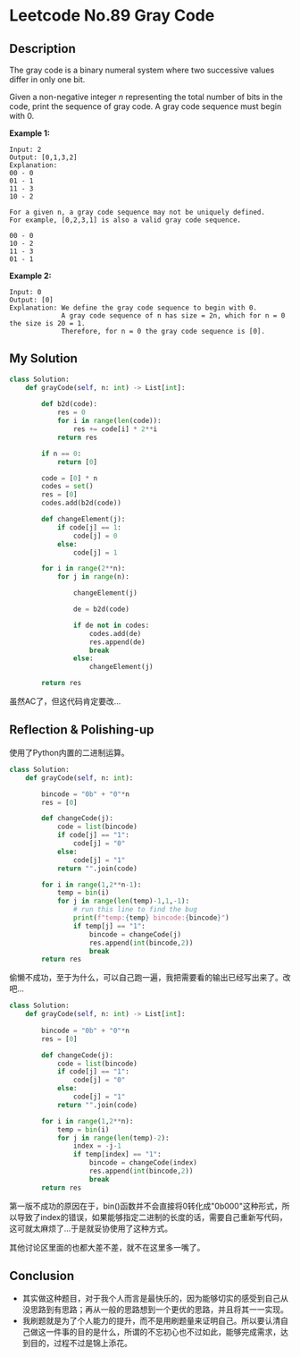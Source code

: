 # Leetcode  No.89 Gray Code

## Description

The gray code is a binary numeral system where two successive values differ in only one bit.

Given a non-negative integer *n* representing the total number of bits in the code, print the sequence of gray code. A gray code sequence must begin with 0.

**Example 1:**

```
Input: 2
Output: [0,1,3,2]
Explanation:
00 - 0
01 - 1
11 - 3
10 - 2

For a given n, a gray code sequence may not be uniquely defined.
For example, [0,2,3,1] is also a valid gray code sequence.

00 - 0
10 - 2
11 - 3
01 - 1
```

**Example 2:**

```
Input: 0
Output: [0]
Explanation: We define the gray code sequence to begin with 0.
             A gray code sequence of n has size = 2n, which for n = 0 the size is 20 = 1.
             Therefore, for n = 0 the gray code sequence is [0].
```

## My Solution

```python
class Solution:
    def grayCode(self, n: int) -> List[int]:
        
        def b2d(code):
            res = 0
            for i in range(len(code)):
                res += code[i] * 2**i
            return res

        if n == 0:
            return [0]

        code = [0] * n
        codes = set()
        res = [0]
        codes.add(b2d(code))

        def changeElement(j):
            if code[j] == 1:
                code[j] = 0
            else:
                code[j] = 1

        for i in range(2**n):
            for j in range(n):

                changeElement(j)

                de = b2d(code)

                if de not in codes:
                    codes.add(de)
                    res.append(de)
                    break
                else:
                    changeElement(j)

        return res
```

虽然AC了，但这代码肯定要改...

## Reflection & Polishing-up

使用了Python内置的二进制运算。

```python
class Solution:
    def grayCode(self, n: int):

        bincode = "0b" + "0"*n
        res = [0]

        def changeCode(j):
            code = list(bincode)
            if code[j] == "1":
                code[j] = "0"
            else:
                code[j] = "1"
            return "".join(code)

        for i in range(1,2**n-1):
            temp = bin(i)
            for j in range(len(temp)-1,1,-1):
                # run this line to find the bug
                print(f"temp:{temp} bincode:{bincode}")
                if temp[j] == "1":
                    bincode = changeCode(j)
                    res.append(int(bincode,2))
                    break
        return res
```

偷懒不成功，至于为什么，可以自己跑一遍，我把需要看的输出已经写出来了。改吧...

```python
class Solution:
    def grayCode(self, n: int) -> List[int]:
        
        bincode = "0b" + "0"*n
        res = [0]

        def changeCode(j):
            code = list(bincode)
            if code[j] == "1":
                code[j] = "0"
            else:
                code[j] = "1"
            return "".join(code)

        for i in range(1,2**n):
            temp = bin(i)
            for j in range(len(temp)-2):
                index = -j-1
                if temp[index] == "1":
                    bincode = changeCode(index)
                    res.append(int(bincode,2))
                    break
        return res
```

第一版不成功的原因在于，bin()函数并不会直接将0转化成"0b000"这种形式，所以导致了index的错误，如果能够指定二进制的长度的话，需要自己重新写代码，这可就太麻烦了...于是就妥协使用了这种方式。

其他讨论区里面的也都大差不差，就不在这里多一嘴了。

## Conclusion

- 其实做这种题目，对于我个人而言是最快乐的，因为能够切实的感受到自己从没思路到有思路；再从一般的思路想到一个更优的思路，并且将其一一实现。
- 我刷题就是为了个人能力的提升，而不是用刷题量来证明自己。所以要认清自己做这一件事的目的是什么，所谓的不忘初心也不过如此，能够完成需求，达到目的，过程不过是锦上添花。